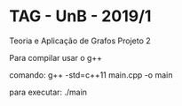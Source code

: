 # TAG - UnB - 2019/1
Teoria e Aplicação de Grafos
Projeto 2

Para compilar usar o g++

comando: g++ -std=c++11 main.cpp -o main

para executar: ./main
